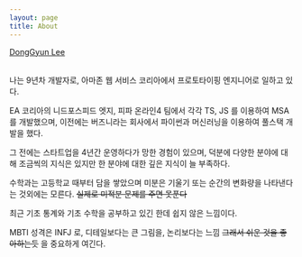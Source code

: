```yaml
---
layout: page
title: About
---
```


<script type="text/javascript" src="https://platform.linkedin.com/badges/js/profile.js" async defer></script>

<div class="LI-profile-badge"  data-version="v1" data-size="medium" data-locale="en_US" data-type="horizontal" data-theme="dark" data-vanity="haandol"><a class="LI-simple-link" href='https://kr.linkedin.com/in/haandol?trk=profile-badge'>DongGyun Lee</a></div>
<br/>

나는 9년차 개발자로, 아마존 웹 서비스 코리아에서 프로토타이핑 엔지니어로 일하고 있다.

EA 코리아의 니드포스피드 엣지, 피파 온라인4 팀에서 각각 TS, JS 를 이용하여 MSA 를 개발했으며,
이전에는 버즈니라는 회사에서 파이썬과 머신러닝을 이용하여 풀스택 개발을 했다.

그 전에는 스타트업을 4년간 운영하다가 망한 경험이 있으며, 덕분에 다양한 분야에 대해 조금씩의 지식은 있지만 한 분야에 대한 깊은 지식이 늘 부족하다.

수학과는 고등학교 때부터 담을 쌓았으며 미분은 기울기 또는 순간의 변화량을 나타낸다는 것외에는 모른다. ~~실제로 미적분 문제를 주면 못푼다~~

최근 기초 통계와 기초 수학을 공부하고 있긴 한데 쉽지 않은 느낌이다.

MBTI 성격은 INFJ 로, 디테일보다는 큰 그림을, 논리보다는 느낌 ~~그래서 쉬운 것을 좋아하는듯~~ 을 중요하게 여긴다.
